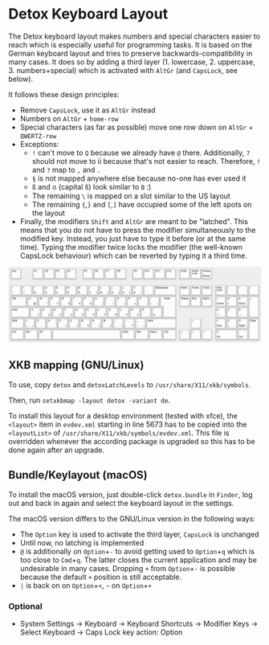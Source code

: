 # Detox Keyboard Layout

The Detox keyboard layout makes numbers and special characters easier to reach which is especially
useful for programming tasks. It is based on the German keyboard layout and tries to preserve
backwards-compatibility in many cases. It does so by adding a third layer (1. lowercase,
2. uppercase, 3. numbers+special) which is activated with `AltGr` (and `CapsLock`, see below).

It follows these design principles:
* Remove `CapsLock`, use it as `AltGr` instead
* Numbers on `AltGr` + `home-row`
* Special characters (as far as possible) move one row down on `AltGr` + `QWERTZ-row`
* Exceptions:
  * `!` can't move to `Q` because we already have `@` there. Additionally, `?` should not move to `Ü` because that's not easier to reach. Therefore, `!` and `?` map to `,` and `.`
  * `§` is not mapped anywhere else because no-one has ever used it
  * `ß` and `ẞ` (capital `ß`) look similar to `B` :)
  * The remaining `\` is mapped on a slot similar to the US layout
  * The remaining `{`,`}` and `[`,`]` have occupied some of the left spots on the layout
* Finally, the modifiers `Shift` and `AltGr` are meant to be "latched". This means that you do not have to press the modifier simultaneously to the modified key. Instead, you just have to type it before (or at the same time). Typing the modifier twice locks the modifier (the well-known CapsLock behaviour) which can be reverted by typing it a third time.

![Example Output](cheatsheet/keyboard-layout-debased.png)

## XKB mapping (GNU/Linux)

To use, copy `detox` and `detoxLatchLevels` to `/usr/share/X11/xkb/symbols`.

Then, run `setxkbmap -layout detox -variant de`.

To install this layout for a desktop environment (tested with xfce), the `<layout>` item in `evdev.xml` starting in line 5673 has to be copied into the `<layoutList>` of `/usr/share/X11/xkb/symbols/evdev.xml`. This file is overridden whenever the according package is upgraded so this has to be done again after an upgrade.

## Bundle/Keylayout (macOS)

To install the macOS version, just double-click `detox.bundle` in `Finder`, log out and back in
again and select the keyboard layout in the settings.

The macOS version differs to the GNU/Linux version in the following ways:
* The `Option` key is used to activate the third layer, `CapsLock` is unchanged
* Until now, no latching is implemented
* `@` is additionally on `Option`+`-` to avoid getting used to `Option`+`q` which is too close to
`Cmd`+`q`. The latter closes the current application and may be undesirable in many cases. Dropping
`+` from `Option`+`-` is possible because the default `+` position is still acceptable.
* `|` is back on on `Option`+`<`, `~` on `Option`+`+`

### Optional
* System Settings -> Keyboard -> Keyboard Shortcuts -> Modifier Keys -> Select Keyboard -> Caps Lock key action: Option
